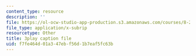 ```yaml
---
content_type: resource
description: ''
file: https://ol-ocw-studio-app-production.s3.amazonaws.com/courses/8-286-the-early-universe-fall-2013/f7fe464d01a347ebf56d1b7eaf5fc63b_PsfyE1-s9Rs.srt
file_type: application/x-subrip
resourcetype: Other
title: 3play caption file
uid: f7fe464d-01a3-47eb-f56d-1b7eaf5fc63b
---
```

